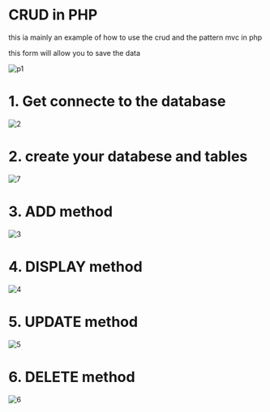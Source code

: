 # CRUD in PHP

this ia mainly an example of how to use the crud and the pattern mvc in php

this form will allow you to save the data

![p1](https://user-images.githubusercontent.com/22852604/40280421-e5890e9c-5c4a-11e8-9947-f0de7a46b69e.PNG)


# 1. Get connecte to the database

![2](https://user-images.githubusercontent.com/22852604/40280415-e4d143ca-5c4a-11e8-8a77-4bd0807fdcc6.PNG)

# 2. create your databese and tables

![7](https://user-images.githubusercontent.com/22852604/40280471-f6161c2c-5c4b-11e8-837b-655a711a75a4.PNG)

# 3. ADD method

![3](https://user-images.githubusercontent.com/22852604/40280417-e4f3bcca-5c4a-11e8-9e3b-c2b017390f8e.PNG)


# 4. DISPLAY method

![4](https://user-images.githubusercontent.com/22852604/40280418-e5139f4a-5c4a-11e8-9efd-57210d9a7361.PNG)

# 5. UPDATE method

![5](https://user-images.githubusercontent.com/22852604/40280419-e5331b9a-5c4a-11e8-9565-86bc94a08dcb.PNG)

# 6. DELETE method

![6](https://user-images.githubusercontent.com/22852604/40280420-e551ddc8-5c4a-11e8-8585-0eed30dccb6f.PNG)
